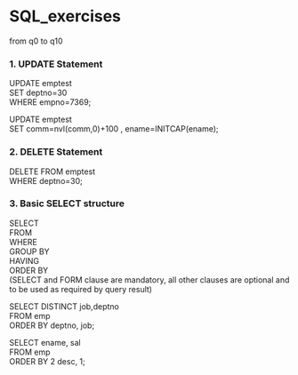 # SQL_exercises
from q0 to q10

### 1. UPDATE Statement
UPDATE emptest  
SET deptno=30  
WHERE empno=7369;

UPDATE emptest  
SET comm=nvl(comm,0)+100 , ename=INITCAP(ename);

### 2. DELETE Statement
DELETE FROM emptest  
WHERE deptno=30;

### 3. Basic SELECT structure 
SELECT  
FROM  
WHERE  
GROUP BY  
HAVING  
ORDER BY  
(SELECT and FORM clause are mandatory, all other clauses are optional and to be used as required by query result)

SELECT DISTINCT job,deptno  
FROM emp  
ORDER BY deptno, job;

SELECT ename, sal  
FROM emp  
ORDER BY 2 desc, 1;


